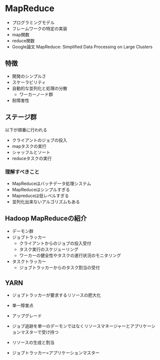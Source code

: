 # MapReduce

- プログラミングモデル
- フレームワークの特定の実装
- map関数
- reduce関数
- Google論文 MapReduce: Simplified Data Processing on Large Clusters

## 特徴

- 開発のシンプルさ
- スケーラビリティ
- 自動的な並列化と処理の分散
    - ワーカーノード群
- 耐障害性

## ステージ群

以下が順番に行われる

- クライアントのジョブの投入
- mapタスクの実行
- シャッフルとソート
- reduceタスクの実行

### 理解すべきこと

- MapReduceはバッチデータ処理システム
- MapReduceはシンプルすぎる
- Mapreduceは低レベルすぎる
- 並列化出来ないアルゴリズムもある

## Hadoop MapReduceの紹介

- デーモン群
- ジョブトラッカー
    - クライアントからのジョブの投入受付
    - タスク実行のスケジューリング
    - ワーカーの健全性やタスクの進行状況のモニタリング
- タスクトラッカー
    - ジョブトラッカーからのタスク割当の受付

## YARN

- ジョブトラッカーが要求するリソースの肥大化
- 単一障害点
- アップグレード

- ジョブ追跡を単一のデーモンではなくリソースマネージャーとアプリケーションマスターで受け持つ
- リソースの生成と割当
- ジョブトラッカー=アプリケーションマスター
